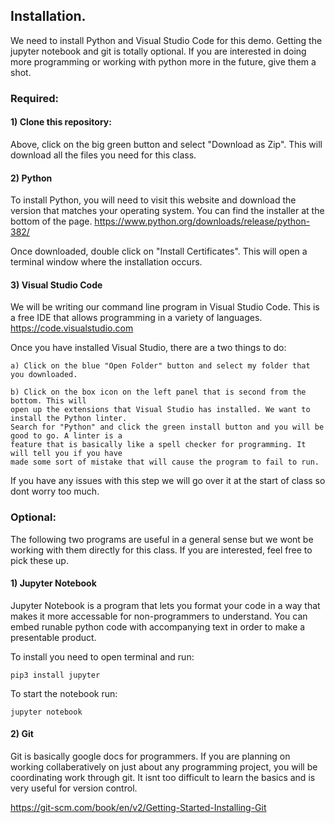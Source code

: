 ## Installation.

We need to install Python and Visual Studio Code for this demo. Getting the jupyter notebook and git is totally optional. If you are interested in doing more programming or working with python more in the future, give them a shot.

### Required:

#### 1) Clone this repository: 
Above, click on the big green button and select "Download as Zip". This will download all the files you need for this class.


#### 2) Python
To install Python, you will need to visit this website and download the version that matches your operating system. You can find the installer at the bottom of the page.
<a href="https://www.python.org/downloads/release/python-382/">https://www.python.org/downloads/release/python-382/</a>

Once downloaded, double click on "Install Certificates". This will open a terminal window where the installation occurs.


#### 3) Visual Studio Code
We will be writing our command line program in Visual Studio Code. This is a free IDE that allows programming in a variety of languages.
<a href="https://code.visualstudio.com">https://code.visualstudio.com</a>

Once you have installed Visual Studio, there are a two things to do:

    a) Click on the blue "Open Folder" button and select my folder that you downloaded. 

    b) Click on the box icon on the left panel that is second from the bottom. This will  
    open up the extensions that Visual Studio has installed. We want to install the Python linter.   
    Search for "Python" and click the green install button and you will be good to go. A linter is a   
    feature that is basically like a spell checker for programming. It will tell you if you have   
    made some sort of mistake that will cause the program to fail to run. 

If you have any issues with this step we will go over it at the start of class so dont worry too much.


### Optional:

The following two programs are useful in a general sense but we wont be working with them directly for this class. If you are interested, feel free to pick these up.

#### 1) Jupyter Notebook
Jupyter Notebook is a program that lets you format your code in a way that makes it more accessable for non-programmers to understand. You can embed runable python code with accompanying text in order to make a presentable product.

To install you need to open terminal and run:

```pip3 install jupyter```

To start the notebook run:

```jupyter notebook```

#### 2) Git
Git is basically google docs for programmers. If you are planning on working collaberatively on just about any programming project, you will be coordinating work through git. It isnt too difficult to learn the basics and is very useful for version control.

<a href="https://git-scm.com/book/en/v2/Getting-Started-Installing-Git">https://git-scm.com/book/en/v2/Getting-Started-Installing-Git</a>
